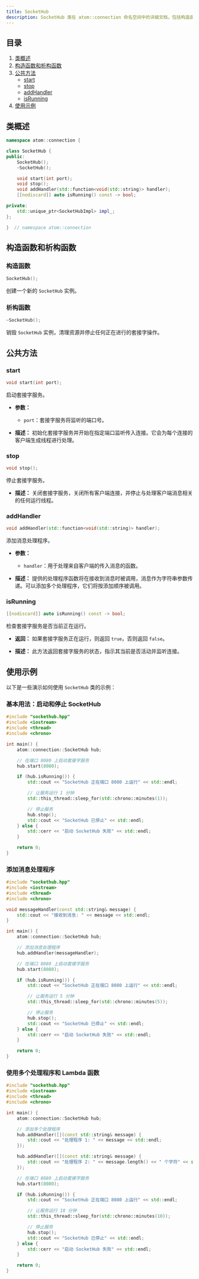 ```yaml
---
title: SocketHub
description: SocketHub 类在 atom::connection 命名空间中的详细文档，包括构造函数、公共方法和管理 C++ 中的套接字连接的使用示例。
---
```


## 目录

1. [类概述](#类概述)
2. [构造函数和析构函数](#构造函数和析构函数)
3. [公共方法](#公共方法)
   - [start](#start)
   - [stop](#stop)
   - [addHandler](#addhandler)
   - [isRunning](#isrunning)
4. [使用示例](#使用示例)

## 类概述

```cpp
namespace atom::connection {

class SocketHub {
public:
    SocketHub();
    ~SocketHub();

    void start(int port);
    void stop();
    void addHandler(std::function<void(std::string)> handler);
    [[nodiscard]] auto isRunning() const -> bool;

private:
    std::unique_ptr<SocketHubImpl> impl_;
};

}  // namespace atom::connection
```

## 构造函数和析构函数

### 构造函数

```cpp
SocketHub();
```

创建一个新的 `SocketHub` 实例。

### 析构函数

```cpp
~SocketHub();
```

销毁 `SocketHub` 实例，清理资源并停止任何正在进行的套接字操作。

## 公共方法

### start

```cpp
void start(int port);
```

启动套接字服务。

- **参数：**

  - `port`：套接字服务将监听的端口号。

- **描述：** 初始化套接字服务并开始在指定端口监听传入连接。它会为每个连接的客户端生成线程进行处理。

### stop

```cpp
void stop();
```

停止套接字服务。

- **描述：** 关闭套接字服务，关闭所有客户端连接，并停止与处理客户端消息相关的任何运行线程。

### addHandler

```cpp
void addHandler(std::function<void(std::string)> handler);
```

添加消息处理程序。

- **参数：**

  - `handler`：用于处理来自客户端的传入消息的函数。

- **描述：** 提供的处理程序函数将在接收到消息时被调用，消息作为字符串参数传递。可以添加多个处理程序，它们将按添加顺序被调用。

### isRunning

```cpp
[[nodiscard]] auto isRunning() const -> bool;
```

检查套接字服务是否当前正在运行。

- **返回：** 如果套接字服务正在运行，则返回 `true`，否则返回 `false`。

- **描述：** 此方法返回套接字服务的状态，指示其当前是否活动并监听连接。

## 使用示例

以下是一些演示如何使用 `SocketHub` 类的示例：

### 基本用法：启动和停止 SocketHub

```cpp
#include "sockethub.hpp"
#include <iostream>
#include <thread>
#include <chrono>

int main() {
    atom::connection::SocketHub hub;

    // 在端口 8080 上启动套接字服务
    hub.start(8080);

    if (hub.isRunning()) {
        std::cout << "SocketHub 正在端口 8080 上运行" << std::endl;

        // 让服务运行 1 分钟
        std::this_thread::sleep_for(std::chrono::minutes(1));

        // 停止服务
        hub.stop();
        std::cout << "SocketHub 已停止" << std::endl;
    } else {
        std::cerr << "启动 SocketHub 失败" << std::endl;
    }

    return 0;
}
```

### 添加消息处理程序

```cpp
#include "sockethub.hpp"
#include <iostream>
#include <thread>
#include <chrono>

void messageHandler(const std::string& message) {
    std::cout << "接收到消息: " << message << std::endl;
}

int main() {
    atom::connection::SocketHub hub;

    // 添加消息处理程序
    hub.addHandler(messageHandler);

    // 在端口 8080 上启动套接字服务
    hub.start(8080);

    if (hub.isRunning()) {
        std::cout << "SocketHub 正在端口 8080 上运行" << std::endl;

        // 让服务运行 5 分钟
        std::this_thread::sleep_for(std::chrono::minutes(5));

        // 停止服务
        hub.stop();
        std::cout << "SocketHub 已停止" << std::endl;
    } else {
        std::cerr << "启动 SocketHub 失败" << std::endl;
    }

    return 0;
}
```

### 使用多个处理程序和 Lambda 函数

```cpp
#include "sockethub.hpp"
#include <iostream>
#include <thread>
#include <chrono>

int main() {
    atom::connection::SocketHub hub;

    // 添加多个处理程序
    hub.addHandler([](const std::string& message) {
        std::cout << "处理程序 1: " << message << std::endl;
    });

    hub.addHandler([](const std::string& message) {
        std::cout << "处理程序 2: " << message.length() << " 个字符" << std::endl;
    });

    // 在端口 8080 上启动套接字服务
    hub.start(8080);

    if (hub.isRunning()) {
        std::cout << "SocketHub 正在端口 8080 上运行" << std::endl;

        // 让服务运行 10 分钟
        std::this_thread::sleep_for(std::chrono::minutes(10));

        // 停止服务
        hub.stop();
        std::cout << "SocketHub 已停止" << std::endl;
    } else {
        std::cerr << "启动 SocketHub 失败" << std::endl;
    }

    return 0;
}
```
